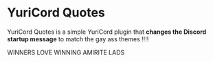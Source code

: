 # YuriCord Quotes

YuriCord Quotes is a simple YuriCord plugin that **changes the Discord startup message** to match the gay ass themes !!!!

WINNERS LOVE WINNING AMIRITE LADS



